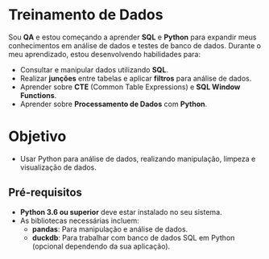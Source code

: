 # Treinamento de Dados 

Sou **QA** e estou começando a aprender **SQL** e **Python** para expandir meus conhecimentos em análise de dados e testes de banco de dados. Durante o meu aprendizado, estou desenvolvendo habilidades para:

- Consultar e manipular dados utilizando **SQL**.
- Realizar **junções** entre tabelas e aplicar **filtros** para análise de dados.
- Aprender sobre **CTE** (Common Table Expressions) e **SQL Window Functions**.
- Aprender sobre **Processamento de Dados** com **Python**.

# Objetivo

- Usar Python para análise de dados, realizando manipulação, limpeza e visualização de dados.

## **Pré-requisitos**

- **Python 3.6 ou superior** deve estar instalado no seu sistema.
- As bibliotecas necessárias incluem:
  - **pandas**: Para manipulação e análise de dados.
  - **duckdb**: Para trabalhar com banco de dados SQL em Python (opcional dependendo da sua aplicação).

